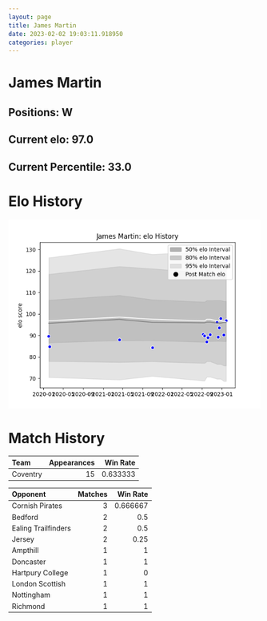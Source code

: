 ```yaml
---  
layout: page  
title: James Martin  
date: 2023-02-02 19:03:11.918950  
categories: player  
---
```

# James Martin

## Positions: W

## Current elo: 97.0

## Current Percentile: 33.0

# Elo History


![elo history](history_JamesMartin.png)
# Match History


| Team     |   Appearances |   Win Rate |
|:---------|--------------:|-----------:|
| Coventry |            15 |   0.633333 |

| Opponent            |   Matches |   Win Rate |
|:--------------------|----------:|-----------:|
| Cornish Pirates     |         3 |   0.666667 |
| Bedford             |         2 |   0.5      |
| Ealing Trailfinders |         2 |   0.5      |
| Jersey              |         2 |   0.25     |
| Ampthill            |         1 |   1        |
| Doncaster           |         1 |   1        |
| Hartpury College    |         1 |   0        |
| London Scottish     |         1 |   1        |
| Nottingham          |         1 |   1        |
| Richmond            |         1 |   1        |